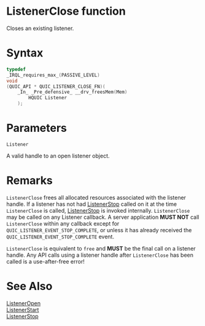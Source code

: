 ListenerClose function
======

Closes an existing listener.

# Syntax

```C
typedef
_IRQL_requires_max_(PASSIVE_LEVEL)
void
(QUIC_API * QUIC_LISTENER_CLOSE_FN)(
    _In_ _Pre_defensive_ __drv_freesMem(Mem)
        HQUIC Listener
    );
```

# Parameters

`Listener`

A valid handle to an open listener object.

# Remarks

`ListenerClose` frees all allocated resources associated with the listener handle. If a listener has not had [ListenerStop](ListenerStop.md) called on it at the time `ListenerClose` is called, [ListenerStop](ListenerStop.md) is invoked internally. `ListenerClose` may be called on any Listener callback. A server application **MUST NOT** call `ListenerClose` within any callback except for `QUIC_LISTENER_EVENT_STOP_COMPLETE`, or unless it has already received the `QUIC_LISTENER_EVENT_STOP_COMPLETE` event.

`ListenerClose` is equivalent to `free` and **MUST** be the final call on a listener handle. Any API calls using a listener handle after `ListenerClose` has been called is a use-after-free error!

# See Also

[ListenerOpen](ListenerOpen.md)<br>
[ListenerStart](ListenerStart.md)<br>
[ListenerStop](ListenerStop.md)<br>
